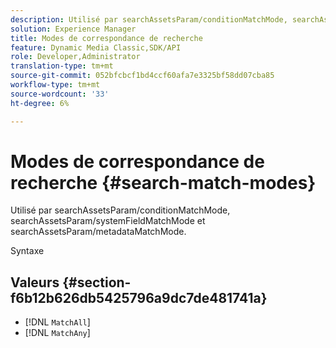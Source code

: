 ```yaml
---
description: Utilisé par searchAssetsParam/conditionMatchMode, searchAssetsParam/systemFieldMatchMode et searchAssetsParam/metadataMatchMode.
solution: Experience Manager
title: Modes de correspondance de recherche
feature: Dynamic Media Classic,SDK/API
role: Developer,Administrator
translation-type: tm+mt
source-git-commit: 052bfcbcf1bd4ccf60afa7e3325bf58dd07cba85
workflow-type: tm+mt
source-wordcount: '33'
ht-degree: 6%

---
```



# Modes de correspondance de recherche {#search-match-modes}

Utilisé par searchAssetsParam/conditionMatchMode, searchAssetsParam/systemFieldMatchMode et searchAssetsParam/metadataMatchMode.

Syntaxe

## Valeurs {#section-f6b12b626db5425796a9dc7de481741a}

* [!DNL `MatchAll`]
* [!DNL `MatchAny`]

